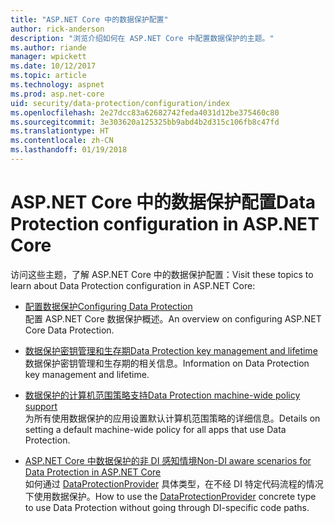 ```yaml
---
title: "ASP.NET Core 中的数据保护配置"
author: rick-anderson
description: "浏览介绍如何在 ASP.NET Core 中配置数据保护的主题。"
ms.author: riande
manager: wpickett
ms.date: 10/12/2017
ms.topic: article
ms.technology: aspnet
ms.prod: asp.net-core
uid: security/data-protection/configuration/index
ms.openlocfilehash: 2e27dcc83a62682742feda4031d12be375460c80
ms.sourcegitcommit: 3e303620a125325bb9abd4b2d315c106fb8c47fd
ms.translationtype: HT
ms.contentlocale: zh-CN
ms.lasthandoff: 01/19/2018
---
```

# <a name="data-protection-configuration-in-aspnet-core"></a><span data-ttu-id="2b1ad-103">ASP.NET Core 中的数据保护配置</span><span class="sxs-lookup"><span data-stu-id="2b1ad-103">Data Protection configuration in ASP.NET Core</span></span>

<span data-ttu-id="2b1ad-104">访问这些主题，了解 ASP.NET Core 中的数据保护配置：</span><span class="sxs-lookup"><span data-stu-id="2b1ad-104">Visit these topics to learn about Data Protection configuration in ASP.NET Core:</span></span>

* [<span data-ttu-id="2b1ad-105">配置数据保护</span><span class="sxs-lookup"><span data-stu-id="2b1ad-105">Configuring Data Protection</span></span>](xref:security/data-protection/configuration/overview)  
  <span data-ttu-id="2b1ad-106">配置 ASP.NET Core 数据保护概述。</span><span class="sxs-lookup"><span data-stu-id="2b1ad-106">An overview on configuring ASP.NET Core Data Protection.</span></span>

* [<span data-ttu-id="2b1ad-107">数据保护密钥管理和生存期</span><span class="sxs-lookup"><span data-stu-id="2b1ad-107">Data Protection key management and lifetime</span></span>](xref:security/data-protection/configuration/default-settings)  
  <span data-ttu-id="2b1ad-108">数据保护密钥管理和生存期的相关信息。</span><span class="sxs-lookup"><span data-stu-id="2b1ad-108">Information on Data Protection key management and lifetime.</span></span>

* [<span data-ttu-id="2b1ad-109">数据保护的计算机范围策略支持</span><span class="sxs-lookup"><span data-stu-id="2b1ad-109">Data Protection machine-wide policy support</span></span>](xref:security/data-protection/configuration/machine-wide-policy)  
  <span data-ttu-id="2b1ad-110">为所有使用数据保护的应用设置默认计算机范围策略的详细信息。</span><span class="sxs-lookup"><span data-stu-id="2b1ad-110">Details on setting a default machine-wide policy for all apps that use Data Protection.</span></span>

* [<span data-ttu-id="2b1ad-111">ASP.NET Core 中数据保护的非 DI 感知情境</span><span class="sxs-lookup"><span data-stu-id="2b1ad-111">Non-DI aware scenarios for Data Protection in ASP.NET Core</span></span>](xref:security/data-protection/configuration/non-di-scenarios)  
  <span data-ttu-id="2b1ad-112">如何通过 [DataProtectionProvider](/dotnet/api/Microsoft.AspNetCore.DataProtection.DataProtectionProvider) 具体类型，在不经 DI 特定代码流程的情况下使用数据保护。</span><span class="sxs-lookup"><span data-stu-id="2b1ad-112">How to use the [DataProtectionProvider](/dotnet/api/Microsoft.AspNetCore.DataProtection.DataProtectionProvider) concrete type to use Data Protection without going through DI-specific code paths.</span></span>
